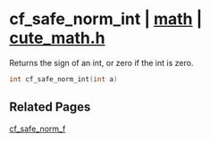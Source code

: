 # cf_safe_norm_int | [math](https://github.com/RandyGaul/cute_framework/blob/master/docs/math_readme.md) | [cute_math.h](https://github.com/RandyGaul/cute_framework/blob/master/include/cute_math.h)

Returns the sign of an int, or zero if the int is zero.

```cpp
int cf_safe_norm_int(int a)
```

## Related Pages

[cf_safe_norm_f](https://github.com/RandyGaul/cute_framework/blob/master/docs/math/cf_safe_norm_f.md)  
